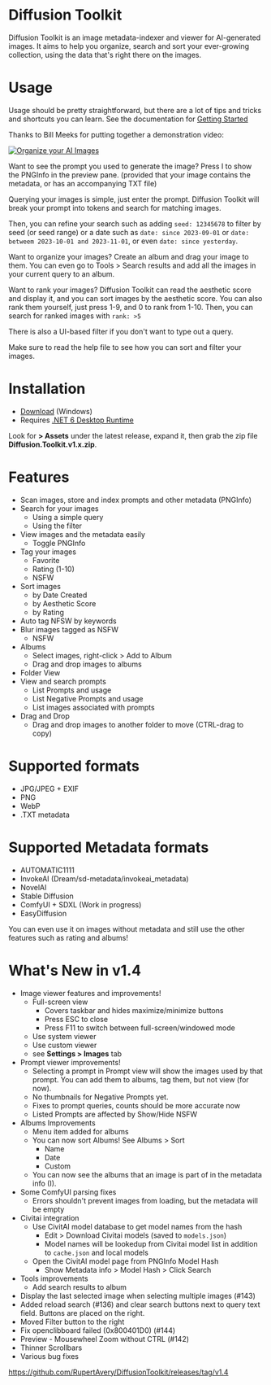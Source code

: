 # Diffusion Toolkit

Diffusion Toolkit is an image metadata-indexer and viewer for AI-generated images. It aims to help you organize, search and sort your ever-growing collection, using the data that's right there on the images.

# Usage

Usage should be pretty straightforward, but there are a lot of tips and tricks and shortcuts you can learn. See the documentation for [Getting Started](https://github.com/RupertAvery/DiffusionToolkit/tree/master/Diffusion.Toolkit/Tips.md)

Thanks to Bill Meeks for putting together a demonstration video:

[![Organize your AI Images](https://img.youtube.com/vi/r7J3n1LjojE/hqdefault.jpg)](https://www.youtube.com/watch?v=r7J3n1LjojE&ab_channel=BillMeeks)

Want to see the prompt you used to generate the image? Press I to show the PNGInfo in the preview pane. (provided that your image contains the metadata, or has an accompanying TXT file)

Querying your images is simple, just enter the prompt. Diffusion Toolkit will break your prompt into tokens and search for matching images.

Then, you can refine your search such as adding `seed: 12345678` to filter by seed (or seed range) or a date such as `date: since 2023-09-01` or `date: betweem 2023-10-01 and 2023-11-01`, or even `date: since yesterday`.

Want to organize your images? Create an album and drag your image to them.  You can even go to Tools > Search results and add all the images in your current query to an album.

Want to rank your images? Diffusion Toolkit can read the aesthetic score and display it, and you can sort images by the aesthetic score. You can also rank them yourself, just press 1-9, and 0 to rank from 1-10.  Then, you can search for ranked images with `rank: >5`

There is also a UI-based filter if you don't want to type out a query.

Make sure to read the help file to see how you can sort and filter your images.

# Installation

* [Download](https://github.com/RupertAvery/DiffusionToolkit/releases/v1.4
) (Windows)
* Requires [.NET 6 Desktop Runtime](https://dotnet.microsoft.com/en-us/download/dotnet/6.0) 


Look for **> Assets** under the latest release, expand it, then grab the zip file **Diffusion.Toolkit.v1.x.zip**.

# Features

* Scan images, store and index prompts and other metadata (PNGInfo)
* Search for your images
    * Using a simple query
    * Using the filter
* View images and the metadata easily
    * Toggle PNGInfo
* Tag your images 
    * Favorite
    * Rating (1-10)
    * NSFW
* Sort images
    * by Date Created 
    * by Aesthetic Score
    * by Rating   
* Auto tag NFSW by keywords
* Blur images tagged as NSFW 
    * NSFW
* Albums
    * Select images, right-click > Add to Album
    * Drag and drop images to albums
* Folder View
* View and search prompts
    * List Prompts and usage
    * List Negative Prompts and usage
    * List images associated with prompts
* Drag and Drop
    * Drag and drop images to another folder to move (CTRL-drag to copy)

# Supported formats

* JPG/JPEG + EXIF
* PNG
* WebP
* .TXT metadata

# Supported Metadata formats

* AUTOMATIC1111
* InvokeAI (Dream/sd-metadata/invokeai_metadata)
* NovelAI
* Stable Diffusion
* ComfyUI + SDXL (Work in progress) 
* EasyDiffusion

You can even use it on images without metadata and still use the other features such as rating and albums!

# What's New in v1.4

* Image viewer features and improvements!
   * Full-screen view 
      * Covers taskbar and hides maximize/minimize buttons
      * Press ESC to close
      * Press F11 to switch between full-screen/windowed mode
   * Use system viewer
   * Use custom viewer
   * see **Settings > Images** tab
* Prompt viewer improvements!
   * Selecting a prompt in Prompt view will show the images used by that prompt.  You can add them to albums, tag them, but not view (for now).
   * No thumbnails for Negative Prompts yet.
   * Fixes to prompt queries, counts should be more accurate now
   * Listed Prompts are affected by Show/Hide NSFW 
* Albums Improvements
   * Menu item added for albums
   * You can now sort Albums! See Albums > Sort
      * Name
      * Date
      * Custom
   * You can now see the albums that an image is part of in the metadata info (I).
* Some ComfyUI parsing fixes
   * Errors shouldn't prevent images from loading, but the metadata will be empty
* Civitai integration
   * Use CivitAI model database to get model names from the hash
      * Edit > Download Civitai models (saved to `models.json`)
      * Model names will be lookedup from Civitai model list in addition   to `cache.json` and local models
   * Open the CivitAI model page from PNGInfo Model Hash 
      * Show Metadata info > Model Hash > Click Search
* Tools improvements
   * Add search results to album
* Display the last selected image when selecting multiple images (#143)
* Added reload search (#136) and clear search buttons next to query text field. Buttons are placed on the right.
* Moved Filter button to the right
* Fix openclibboard failed (0x800401D0) (#144)
* Preview - Mousewheel Zoom without CTRL (#142)
* Thinner Scrollbars
* Various bug fixes

https://github.com/RupertAvery/DiffusionToolkit/releases/tag/v1.4
